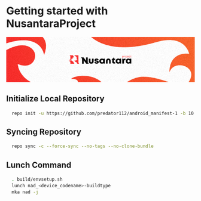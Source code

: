 Getting started with NusantaraProject
====================

![NusantaraProject](https://github.com/NusantaraProject-ROM/Nusantara/blob/master/goodies/banner.png?raw=true)

Initialize Local Repository
-------------
```bash
  repo init -u https://github.com/predator112/android_manifest-1 -b 10
```

Syncing Repository
-------------
```bash
  repo sync -c --force-sync --no-tags --no-clone-bundle
```

Lunch Command
-------------
```bash
  . build/envsetup.sh
  lunch nad_<device_codename>-buildtype
  mka nad -j
```
